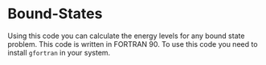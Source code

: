 # Bound-States

Using this code you can calculate the energy levels for any bound state problem. This code is written in FORTRAN 90. To use this code you need to install `gfortran` in your system.
